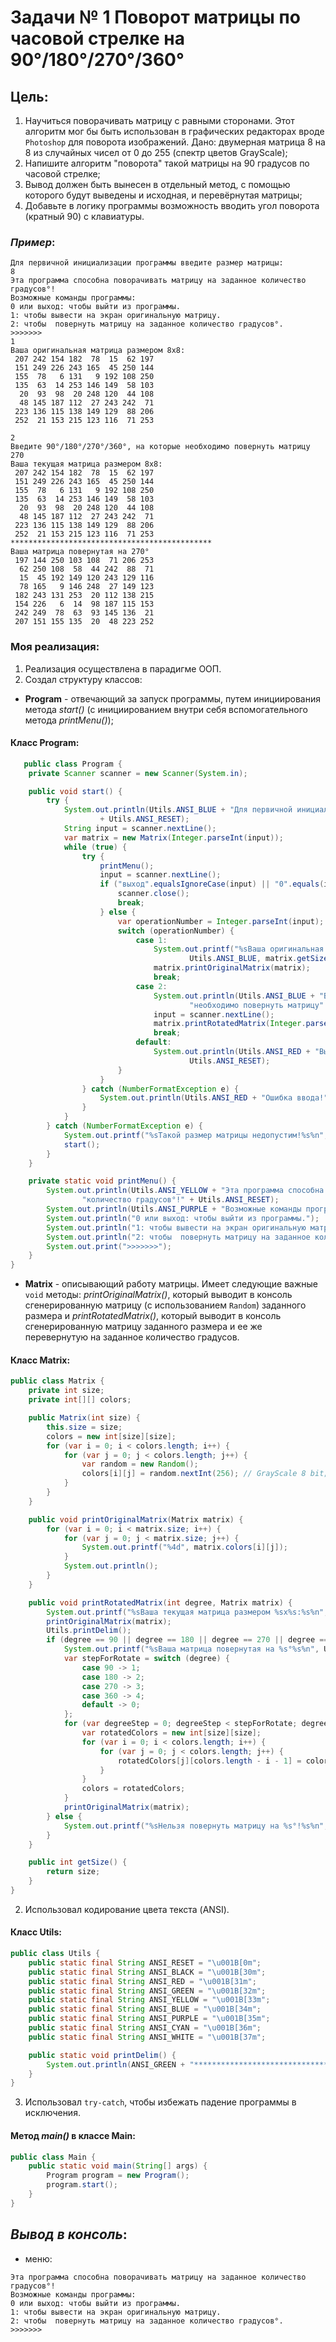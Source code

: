 # **Задачи № 1 Поворот матрицы по часовой стрелке на 90°/180°/270°/360°**

## **Цель**:

1. Научиться поворачивать матрицу с равными сторонами. Этот алгоритм мог бы быть использован в графических редакторах вроде ```Photoshop``` для поворота изображений. Дано: двумерная матрица 8 на 8 из случайных чисел от 0 до 255 (спектр цветов GrayScale);
2. Напишите алгоритм "поворота" такой матрицы на 90 градусов по часовой стрелке;
3. Вывод должен быть вынесен в отдельный метод, с помощью которого будут выведены и исходная, и перевёрнутая матрицы;
4. Добавьте в логику программы возможность вводить угол поворота (кратный 90) с клавиатуры.

### *Пример*:

``` Пример 1
Для первичной инициализации программы введите размер матрицы:
8
Эта программа способна поворачивать матрицу на заданное количество градусов°!
Возможные команды программы:
0 или выход: чтобы выйти из программы.
1: чтобы вывести на экран оригинальную матрицу.
2: чтобы  повернуть матрицу на заданное количество градусов°.
>>>>>>>
1
Ваша оригинальная матрица размером 8x8:
 207 242 154 182  78  15  62 197
 151 249 226 243 165  45 250 144
 155  78   6 131   9 192 108 250
 135  63  14 253 146 149  58 103
  20  93  98  20 248 120  44 108
  48 145 187 112  27 243 242  71
 223 136 115 138 149 129  88 206
 252  21 153 215 123 116  71 253

2
Введите 90°/180°/270°/360°, на которые необходимо повернуть матрицу
270
Ваша текущая матрица размером 8x8:
 207 242 154 182  78  15  62 197
 151 249 226 243 165  45 250 144
 155  78   6 131   9 192 108 250
 135  63  14 253 146 149  58 103
  20  93  98  20 248 120  44 108
  48 145 187 112  27 243 242  71
 223 136 115 138 149 129  88 206
 252  21 153 215 123 116  71 253
*********************************************
Ваша матрица повернутая на 270°
 197 144 250 103 108  71 206 253
  62 250 108  58  44 242  88  71
  15  45 192 149 120 243 129 116
  78 165   9 146 248  27 149 123
 182 243 131 253  20 112 138 215
 154 226   6  14  98 187 115 153
 242 249  78  63  93 145 136  21
 207 151 155 135  20  48 223 252
```

### **Моя реализация**:

1. Реализация осуществлена в парадигме ООП.
2. Создал структуру классов:

* **Program** - отвечающий за запуск программы, путем инициирования метода *start()* (с инициированием внутри себя
  вспомогательного метода *printMenu()*);

#### Класс **Program**:
``` java
   public class Program {
    private Scanner scanner = new Scanner(System.in);

    public void start() {
        try {
            System.out.println(Utils.ANSI_BLUE + "Для первичной инициализации программы введите размер матрицы:"
                    + Utils.ANSI_RESET);
            String input = scanner.nextLine();
            var matrix = new Matrix(Integer.parseInt(input));
            while (true) {
                try {
                    printMenu();
                    input = scanner.nextLine();
                    if ("выход".equalsIgnoreCase(input) || "0".equals(input)) {
                        scanner.close();
                        break;
                    } else {
                        var operationNumber = Integer.parseInt(input);
                        switch (operationNumber) {
                            case 1:
                                System.out.printf("%sВаша оригинальная матрица размером %sx%s:%s%n",
                                        Utils.ANSI_BLUE, matrix.getSize(), matrix.getSize(), Utils.ANSI_RESET);
                                matrix.printOriginalMatrix(matrix);
                                break;
                            case 2:
                                System.out.println(Utils.ANSI_BLUE + "Введите 90°/180°/270°/360°, на которые " +
                                        "необходимо повернуть матрицу" + Utils.ANSI_RESET);
                                input = scanner.nextLine();
                                matrix.printRotatedMatrix(Integer.parseInt(input), matrix);
                                break;
                            default:
                                System.out.println(Utils.ANSI_RED + "Вы ввели неверный номер операции!" +
                                        Utils.ANSI_RESET);
                        }
                    }
                } catch (NumberFormatException e) {
                    System.out.println(Utils.ANSI_RED + "Ошибка ввода!" + Utils.ANSI_RESET);
                }
            }
        } catch (NumberFormatException e) {
            System.out.printf("%sТакой размер матрицы недопустим!%s%n", Utils.ANSI_RED, Utils.ANSI_RESET);
            start();
        }
    }

    private static void printMenu() {
        System.out.println(Utils.ANSI_YELLOW + "Эта программа способна поворачивать матрицу на заданное " +
                "количество градусов°!" + Utils.ANSI_RESET);
        System.out.println(Utils.ANSI_PURPLE + "Возможные команды программы:" + Utils.ANSI_RESET);
        System.out.println("0 или выход: чтобы выйти из программы.");
        System.out.println("1: чтобы вывести на экран оригинальную матрицу.");
        System.out.println("2: чтобы  повернуть матрицу на заданное количество градусов°.");
        System.out.print(">>>>>>>");
    }
}
```

* **Matrix** - описывающий работу матрицы. Имеет следующие важные ```void``` методы: *printOriginalMatrix()*, который выводит в консоль сгенерированную матрицу (с использованием ```Random```) заданного размера и *printRotatedMatrix()*, который выводит в консоль сгенерированную матрицу заданного размера и ее же перевернутую на заданное количество градусов. 

#### Класс **Matrix**:
``` java   
public class Matrix {
    private int size;
    private int[][] colors;

    public Matrix(int size) {
        this.size = size;
        colors = new int[size][size];
        for (var i = 0; i < colors.length; i++) {
            for (var j = 0; j < colors.length; j++) {
                var random = new Random();
                colors[i][j] = random.nextInt(256); // GrayScale 8 bit;
            }
        }
    }

    public void printOriginalMatrix(Matrix matrix) {
        for (var i = 0; i < matrix.size; i++) {
            for (var j = 0; j < matrix.size; j++) {
                System.out.printf("%4d", matrix.colors[i][j]);
            }
            System.out.println();
        }
    }

    public void printRotatedMatrix(int degree, Matrix matrix) {
        System.out.printf("%sВаша текущая матрица размером %sx%s:%s%n", Utils.ANSI_BLUE, size, size, Utils.ANSI_RESET);
        printOriginalMatrix(matrix);
        Utils.printDelim();
        if (degree == 90 || degree == 180 || degree == 270 || degree == 360) {
            System.out.printf("%sВаша матрица повернутая на %s°%s%n", Utils.ANSI_GREEN, degree, Utils.ANSI_RESET);
            var stepForRotate = switch (degree) {
                case 90 -> 1;
                case 180 -> 2;
                case 270 -> 3;
                case 360 -> 4;
                default -> 0;
            };
            for (var degreeStep = 0; degreeStep < stepForRotate; degreeStep++) {
                var rotatedColors = new int[size][size];
                for (var i = 0; i < colors.length; i++) {
                    for (var j = 0; j < colors.length; j++) {
                        rotatedColors[j][colors.length - i - 1] = colors[i][j];
                    }
                }
                colors = rotatedColors;
            }
            printOriginalMatrix(matrix);
        } else {
            System.out.printf("%sНельзя повернуть матрицу на %s°!%s%n", Utils.ANSI_RED, degree, Utils.ANSI_RESET);
        }
    }

    public int getSize() {
        return size;
    }
}
```

2. Использовал кодирование цвета текста (ANSI).

#### Класс **Utils**:
``` java
public class Utils {
    public static final String ANSI_RESET = "\u001B[0m";
    public static final String ANSI_BLACK = "\u001B[30m";
    public static final String ANSI_RED = "\u001B[31m";
    public static final String ANSI_GREEN = "\u001B[32m";
    public static final String ANSI_YELLOW = "\u001B[33m";
    public static final String ANSI_BLUE = "\u001B[34m";
    public static final String ANSI_PURPLE = "\u001B[35m";
    public static final String ANSI_CYAN = "\u001B[36m";
    public static final String ANSI_WHITE = "\u001B[37m";

    public static void printDelim() {
        System.out.println(ANSI_GREEN + "*********************************************" + ANSI_RESET);
    }
}
```

3. Использовал ```try-catch```, чтобы избежать падение программы в исключения.

#### Метод *main()* в классе **Main**:

``` java
public class Main {
    public static void main(String[] args) {
        Program program = new Program();
        program.start();
    }
}
```

## *Вывод в консоль*:

* меню:
``` 
Эта программа способна поворачивать матрицу на заданное количество градусов°!
Возможные команды программы:
0 или выход: чтобы выйти из программы.
1: чтобы вывести на экран оригинальную матрицу.
2: чтобы  повернуть матрицу на заданное количество градусов°.
>>>>>>>
```